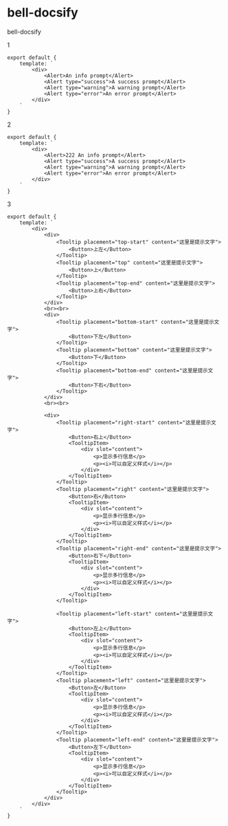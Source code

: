 # bell-docsify
bell-docsify

1

    export default {
        template: `
            <div>
                <Alert>An info prompt</Alert>
                <Alert type="success">A success prompt</Alert>
                <Alert type="warning">A warning prompt</Alert>
                <Alert type="error">An error prompt</Alert>
            </div>
        `
    }

2

    export default {
        template: `
            <div>
                <Alert>222 An info prompt</Alert>
                <Alert type="success">A success prompt</Alert>
                <Alert type="warning">A warning prompt</Alert>
                <Alert type="error">An error prompt</Alert>
            </div>
        `
    }

3

    export default {
        template: `
            <div>
                <div>
                    <Tooltip placement="top-start" content="这里是提示文字">
                        <Button>上左</Button>
                    </Tooltip>
                    <Tooltip placement="top" content="这里是提示文字">
                        <Button>上</Button>
                    </Tooltip>
                    <Tooltip placement="top-end" content="这里是提示文字">
                        <Button>上右</Button>
                    </Tooltip>
                </div>
                <br><br>
                <div>
                    <Tooltip placement="bottom-start" content="这里是提示文字">
                        <Button>下左</Button>
                    </Tooltip>
                    <Tooltip placement="bottom" content="这里是提示文字">
                        <Button>下</Button>
                    </Tooltip>
                    <Tooltip placement="bottom-end" content="这里是提示文字">
                        <Button>下右</Button>
                    </Tooltip>
                </div>
                <br><br>

                <div>
                    <Tooltip placement="right-start" content="这里是提示文字">
                        <Button>右上</Button>
                        <TooltipItem>
                            <div slot="content">
                                <p>显示多行信息</p>
                                <p><i>可以自定义样式</i></p>
                            </div>
                        </TooltipItem>
                    </Tooltip>
                    <Tooltip placement="right" content="这里是提示文字">
                        <Button>右</Button>
                        <TooltipItem>
                            <div slot="content">
                                <p>显示多行信息</p>
                                <p><i>可以自定义样式</i></p>
                            </div>
                        </TooltipItem>
                    </Tooltip>
                    <Tooltip placement="right-end" content="这里是提示文字">
                        <Button>右下</Button>
                        <TooltipItem>
                            <div slot="content">
                                <p>显示多行信息</p>
                                <p><i>可以自定义样式</i></p>
                            </div>
                        </TooltipItem>
                    </Tooltip>

                    <Tooltip placement="left-start" content="这里是提示文字">
                        <Button>左上</Button>
                        <TooltipItem>
                            <div slot="content">
                                <p>显示多行信息</p>
                                <p><i>可以自定义样式</i></p>
                            </div>
                        </TooltipItem>
                    </Tooltip>
                    <Tooltip placement="left" content="这里是提示文字">
                        <Button>左</Button>
                        <TooltipItem>
                            <div slot="content">
                                <p>显示多行信息</p>
                                <p><i>可以自定义样式</i></p>
                            </div>
                        </TooltipItem>
                    </Tooltip>
                    <Tooltip placement="left-end" content="这里是提示文字">
                        <Button>左下</Button>
                        <TooltipItem>
                            <div slot="content">
                                <p>显示多行信息</p>
                                <p><i>可以自定义样式</i></p>
                            </div>
                        </TooltipItem>
                    </Tooltip>
                </div>
            </div>
        `
    }